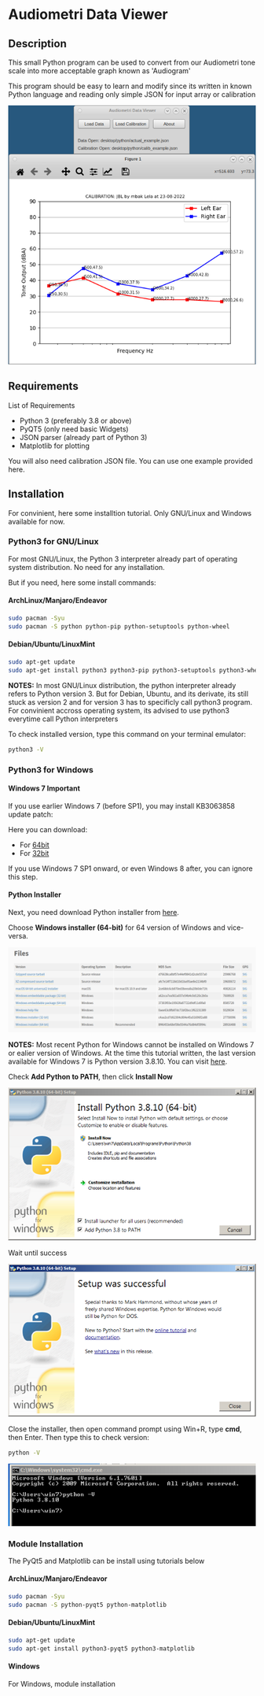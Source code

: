 # Audiometri Data Viewer

## Description

This small Python program can be used to convert from our Audiometri tone scale into more acceptable graph known as 'Audiogram'

This program should be easy to learn and modify since its written in known Python language and reading only simple JSON for input array or calibration

![images](images/audtone.png?raw=true)

## Requirements

List of Requirements
- Python 3 (preferably 3.8 or above)
- PyQT5 (only need basic Widgets)
- JSON parser (already part of Python 3)
- Matplotlib for plotting

You will also need calibration JSON file.
You can use one example provided here.

## Installation

For convinient, here some installtion tutorial.
Only GNU/Linux and Windows available for now.


### Python3 for GNU/Linux

For most GNU/Linux, the Python 3 interpreter already part of operating system distribution.
No need for any installation.

But if you need, here some install commands:

#### ArchLinux/Manjaro/Endeavor

```sh
sudo pacman -Syu
sudo pacman -S python python-pip python-setuptools python-wheel
```

#### Debian/Ubuntu/LinuxMint

```sh
sudo apt-get update
sudo apt-get install python3 python3-pip python3-setuptools python3-wheel
```

**NOTES:** In most GNU/Linux distribution, the python interpreter already refers to Python version 3. 
But for Debian, Ubuntu, and its derivate, its still stuck as version 2 and for version 3 has to specificly call python3 program.
For convinient accross operating system, its advised to use python3 everytime call Python interpreters

To check installed version, type this command on your terminal emulator:

```sh
python3 -V
```

### Python3 for Windows

#### Windows 7 Important

If you use earlier Windows 7 (before SP1), you may install KB3063858 update patch:

Here you can download:
- For [64bit](https://www.microsoft.com/en-us/download/details.aspx?id=47442)
- For [32bit](https://www.microsoft.com/en-us/download/details.aspx?id=47409)

If you use Windows 7 SP1 onward, or even Windows 8 after, you can ignore this step.

#### Python Installer

Next, you need download Python installer from [here](https://www.python.org/downloads/release/python-3106/).

Choose **Windows installer (64-bit)** for 64 version of Windows and vice-versa.

![images](images/python_win_installer.png?raw=true)

**NOTES:** Most recent Python for Windows cannot be installed on Windows 7 or ealier version of Windows.
At the time this tutorial written, the last version available for Windows 7 is Python version 3.8.10.
You can visit [here](https://www.python.org/downloads/release/python-3810/).

Check **Add Python to PATH**, then click **Install Now**

![images](images/python_win_install.png?raw=true)

Wait until success

![images](images/python_win_install_success.png?raw=true)

Close the installer, then open command prompt using Win+R, type **cmd**, then Enter.
Then type this to check version:

```sh
python -V
```

![images](images/python_win_chkver.png?raw=true)

### Module Installation

The PyQt5 and Matplotlib can be install using tutorials below

#### ArchLinux/Manjaro/Endeavor

```sh
sudo pacman -Syu
sudo pacman -S python-pyqt5 python-matplotlib
```

#### Debian/Ubuntu/LinuxMint

```sh
sudo apt-get update
sudo apt-get install python3-pyqt5 python3-matplotlib
```

#### Windows

For Windows, module installation 

